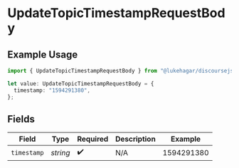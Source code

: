 # UpdateTopicTimestampRequestBody

## Example Usage

```typescript
import { UpdateTopicTimestampRequestBody } from "@lukehagar/discoursejs/sdk/models/operations";

let value: UpdateTopicTimestampRequestBody = {
  timestamp: "1594291380",
};
```

## Fields

| Field              | Type               | Required           | Description        | Example            |
| ------------------ | ------------------ | ------------------ | ------------------ | ------------------ |
| `timestamp`        | *string*           | :heavy_check_mark: | N/A                | 1594291380         |